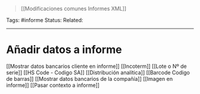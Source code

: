 > [[Modificaciones comunes Informes XML]]

Tags: #informe 
Status: 
Related: 

___

# Añadir datos a informe

[[Mostrar datos bancarios cliente en informe]]
[[Incoterm]]
[[Lote o Nº de serie]]
[[HS Code - Codigo SA]]
[[Distribución analítica]]
[[Barcode Codigo de barras]]
[[Mostrar datos bancarios de la compañía]]
[[Imagen en informe]]
[[Pasar contexto a informe]]
